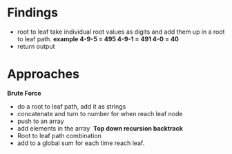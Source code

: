 # Findings
- root to leaf take individual root values as digits and add them up in a root to leaf path.
**example
4-9-5 = 495
4-9-1 = 491
4-0 = 40**
- return output
​
# Approaches
**Brute Force**
- do a root to leaf path, add it as strings
- concatenate and turn to number for when reach leaf node
- push to an array
- add elements in the array
​
**Top down recursion backtrack**
- Root to leaf path combination
- add to a global sum for each time reach leaf.